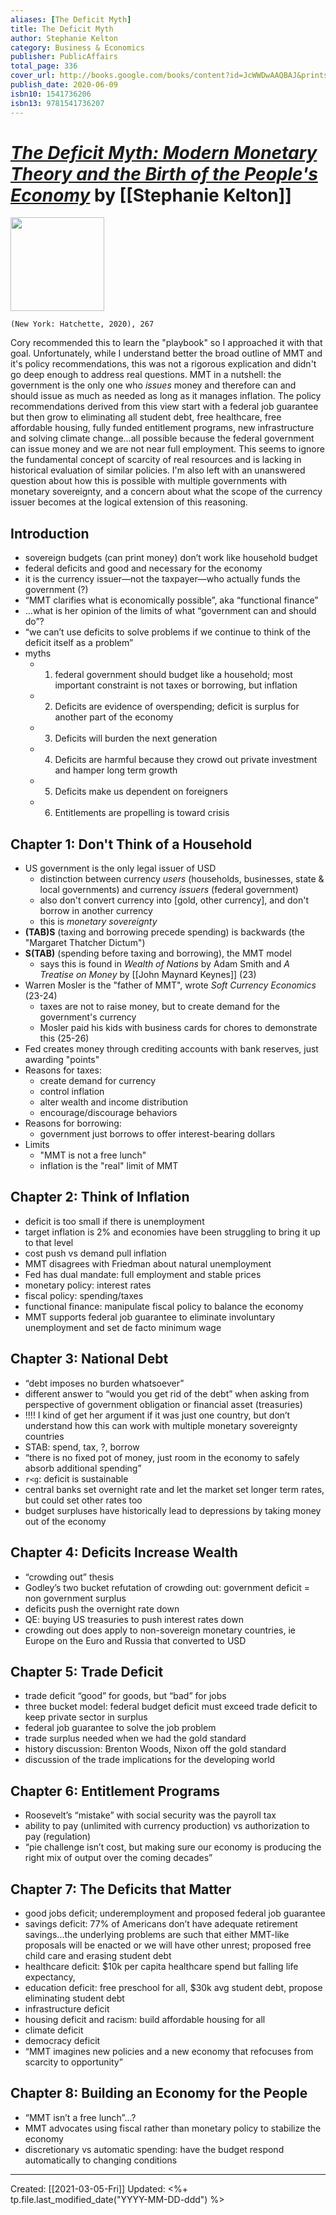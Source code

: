 ```yaml
---
aliases: [The Deficit Myth]
title: The Deficit Myth
author: Stephanie Kelton
category: Business & Economics
publisher: PublicAffairs
total_page: 336
cover_url: http://books.google.com/books/content?id=JcWWDwAAQBAJ&printsec=frontcover&img=1&zoom=1&edge=curl&source=gbs_api
publish_date: 2020-06-09
isbn10: 1541736206
isbn13: 9781541736207
---
```

# [*The Deficit Myth: Modern Monetary Theory and the Birth of the People's Economy*](https://www.hachettebookgroup.com/titles/stephanie-kelton/the-deficit-myth/9781541736207/) by [[Stephanie Kelton]]

<img src="https://www.hachettebookgroup.com/wp-content/uploads/2019/05/DefecitMyth.jpg?fit=435%2C675" width=150>

`(New York: Hatchette, 2020), 267`

Cory recommended this to learn the "playbook" so I approached it with that goal. Unfortunately, while I understand better the broad outline of MMT and it's policy recommendations, this was not a rigorous explication and didn't go deep enough to address real questions. MMT in a nutshell: the government is the only one who *issues* money and therefore can and should issue as much as needed as long as it manages inflation. The policy recommendations derived from this view start with a federal job guarantee but then grow to eliminating all student debt, free healthcare, free affordable housing, fully funded entitlement programs, new infrastructure and solving climate change...all possible because the federal government can issue money and we are not near full employment. This seems to ignore the fundamental concept of scarcity of real resources and is lacking in historical evaluation of similar policies. I'm also left with an unanswered question about how this is possible with multiple governments with monetary sovereignty, and a concern about what the scope of the currency issuer becomes at the logical extension of this reasoning.


## Introduction
- sovereign budgets (can print money) don’t work like household budget 
- federal deficits and good and necessary for the economy 
- it is the currency issuer—not the taxpayer—who actually funds the government (?)
- “MMT clarifies what is economically possible”, aka “functional finance” 
- ...what is her opinion of the limits of what “government can and should do”?
- “we can’t use deficits to solve problems if we continue to think of the deficit itself as a problem”
- myths
  - 1. federal government should budget like a household; most important constraint is not taxes or borrowing, but inflation 
  - 2. Deficits are evidence of overspending; deficit is surplus for another part of the economy 
  - 3. Deficits will burden the next generation 
  - 4. Deficits are harmful because they crowd out private investment and hamper long term growth 
  - 5. Deficits make us dependent on foreigners 
  - 6. Entitlements are propelling is toward crisis 


## Chapter 1: Don't Think of a Household
- US government is the only legal issuer of USD
  - distinction between currency *users* (households, businesses, state & local governments) and currency *issuers* (federal government)
  - also don't convert currency into [gold, other currency], and don't borrow in another currency
  - this is *monetary sovereignty*
- **(TAB)S** (taxing and borrowing precede spending) is backwards (the "Margaret Thatcher Dictum")
- **S(TAB)** (spending before taxing and borrowing), the MMT model
    - says this is found in *Wealth of Nations* by Adam Smith and *A Treatise on Money* by [[John Maynard Keynes]] (23)
- Warren Mosler is the "father of MMT", wrote *Soft Currency Economics* (23-24)
  - taxes are not to raise money, but to create demand for the government's currency
  - Mosler paid his kids with business cards for chores to demonstrate this (25-26)
- Fed creates money through crediting accounts with bank reserves, just awarding "points"
- Reasons for taxes:
  - create demand for currency
  - control inflation
  - alter wealth and income distribution
  - encourage/discourage behaviors
- Reasons for borrowing:
  - government just borrows to offer interest-bearing dollars
- Limits
  - "MMT is not a free lunch"
  - inflation is the "real" limit of MMT


## Chapter 2: Think of Inflation 
- deficit is too small if there is unemployment 
- target inflation is 2% and economies have been struggling to bring it up to that level
- cost push vs demand pull inflation
- MMT disagrees with Friedman about natural unemployment 
- Fed has dual mandate: full employment and stable prices 
- monetary policy: interest rates
- fiscal policy: spending/taxes
- functional finance: manipulate fiscal policy to balance the economy 
- MMT supports federal job guarantee to eliminate involuntary unemployment and set de facto minimum wage


## Chapter 3: National Debt
- “debt imposes no burden whatsoever”
- different answer to “would you get rid of the debt” when asking from perspective of government obligation or financial asset (treasuries)
- !!!! I kind of get her argument if it was just one country, but don’t understand how this can work with multiple monetary sovereignty countries 
- STAB: spend, tax, ?, borrow
- “there is no fixed pot of money, just room in the economy to safely absorb additional spending”
- `r<g`: deficit is sustainable 
- central banks set overnight rate and let the market set longer term rates, but could set other rates too
- budget surpluses have historically lead to depressions by taking money out of the economy 


## Chapter 4: Deficits Increase Wealth
- “crowding out” thesis
- Godley’s two bucket refutation of crowding out: government deficit = non government surplus 
- deficits push the overnight rate down 
- QE: buying US treasuries to push interest rates down 
- crowding out does apply to non-sovereign monetary countries, ie Europe on the Euro and Russia that converted to USD


## Chapter 5: Trade Deficit 
- trade deficit “good” for goods, but “bad” for jobs 
- three bucket model: federal budget deficit must exceed trade deficit to keep private sector in surplus 
- federal job guarantee to solve the job problem 
- trade surplus needed when we had the gold standard 
- history discussion: Brenton Woods, Nixon off the gold standard 
- discussion of the trade implications for the developing world 


## Chapter 6: Entitlement Programs 
- Roosevelt’s “mistake” with social security was the payroll tax
- ability to pay (unlimited with currency production) vs authorization to pay (regulation)
- “pie challenge isn’t cost, but making sure our economy is producing the right mix of output over the coming decades”


## Chapter 7: The Deficits that Matter 
- good jobs deficit; underemployment and proposed federal job guarantee 
- savings deficit: 77% of Americans don’t have adequate retirement savings...the underlying problems are such that either MMT-like proposals will be enacted or we will have other unrest; proposed free child care and erasing student debt 
- healthcare deficit: $10k per capita healthcare spend but falling life expectancy, 
- education deficit: free preschool for all, $30k avg student debt, propose eliminating student debt 
- infrastructure deficit
- housing deficit and racism: build affordable housing for all
- climate deficit
- democracy deficit 
- “MMT imagines new policies and a new economy that refocuses from scarcity to opportunity”


## Chapter 8: Building an Economy for the People
- “MMT isn’t a free lunch”...?
- MMT advocates using fiscal rather than monetary policy to stabilize the economy 
- discretionary vs automatic spending: have the budget respond automatically to changing conditions 

---
Created: [[2021-03-05-Fri]]
Updated: <%+ tp.file.last_modified_date("YYYY-MM-DD-ddd") %>

